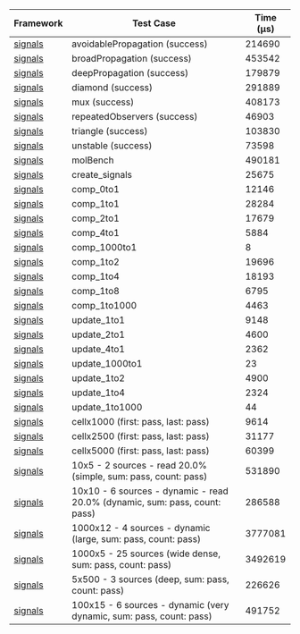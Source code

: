 | Framework | Test Case | Time (μs) |
| --- | --- | --- |
| [signals](https://github.com/rodydavis/signals.dart) | avoidablePropagation (success) | 214690 |
| [signals](https://github.com/rodydavis/signals.dart) | broadPropagation (success) | 453542 |
| [signals](https://github.com/rodydavis/signals.dart) | deepPropagation (success) | 179879 |
| [signals](https://github.com/rodydavis/signals.dart) | diamond (success) | 291889 |
| [signals](https://github.com/rodydavis/signals.dart) | mux (success) | 408173 |
| [signals](https://github.com/rodydavis/signals.dart) | repeatedObservers (success) | 46903 |
| [signals](https://github.com/rodydavis/signals.dart) | triangle (success) | 103830 |
| [signals](https://github.com/rodydavis/signals.dart) | unstable (success) | 73598 |
| [signals](https://github.com/rodydavis/signals.dart) | molBench | 490181 |
| [signals](https://github.com/rodydavis/signals.dart) | create_signals | 25675 |
| [signals](https://github.com/rodydavis/signals.dart) | comp_0to1 | 12146 |
| [signals](https://github.com/rodydavis/signals.dart) | comp_1to1 | 28284 |
| [signals](https://github.com/rodydavis/signals.dart) | comp_2to1 | 17679 |
| [signals](https://github.com/rodydavis/signals.dart) | comp_4to1 | 5884 |
| [signals](https://github.com/rodydavis/signals.dart) | comp_1000to1 | 8 |
| [signals](https://github.com/rodydavis/signals.dart) | comp_1to2 | 19696 |
| [signals](https://github.com/rodydavis/signals.dart) | comp_1to4 | 18193 |
| [signals](https://github.com/rodydavis/signals.dart) | comp_1to8 | 6795 |
| [signals](https://github.com/rodydavis/signals.dart) | comp_1to1000 | 4463 |
| [signals](https://github.com/rodydavis/signals.dart) | update_1to1 | 9148 |
| [signals](https://github.com/rodydavis/signals.dart) | update_2to1 | 4600 |
| [signals](https://github.com/rodydavis/signals.dart) | update_4to1 | 2362 |
| [signals](https://github.com/rodydavis/signals.dart) | update_1000to1 | 23 |
| [signals](https://github.com/rodydavis/signals.dart) | update_1to2 | 4900 |
| [signals](https://github.com/rodydavis/signals.dart) | update_1to4 | 2324 |
| [signals](https://github.com/rodydavis/signals.dart) | update_1to1000 | 44 |
| [signals](https://github.com/rodydavis/signals.dart) | cellx1000 (first: pass, last: pass) | 9614 |
| [signals](https://github.com/rodydavis/signals.dart) | cellx2500 (first: pass, last: pass) | 31177 |
| [signals](https://github.com/rodydavis/signals.dart) | cellx5000 (first: pass, last: pass) | 60399 |
| [signals](https://github.com/rodydavis/signals.dart) | 10x5 - 2 sources - read 20.0% (simple, sum: pass, count: pass) | 531890 |
| [signals](https://github.com/rodydavis/signals.dart) | 10x10 - 6 sources - dynamic - read 20.0% (dynamic, sum: pass, count: pass) | 286588 |
| [signals](https://github.com/rodydavis/signals.dart) | 1000x12 - 4 sources - dynamic (large, sum: pass, count: pass) | 3777081 |
| [signals](https://github.com/rodydavis/signals.dart) | 1000x5 - 25 sources (wide dense, sum: pass, count: pass) | 3492619 |
| [signals](https://github.com/rodydavis/signals.dart) | 5x500 - 3 sources (deep, sum: pass, count: pass) | 226626 |
| [signals](https://github.com/rodydavis/signals.dart) | 100x15 - 6 sources - dynamic (very dynamic, sum: pass, count: pass) | 491752 |
